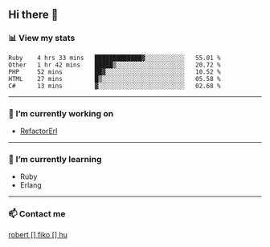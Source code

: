 ## Hi there 👋

### 📊 View my stats

<!--START_SECTION:waka-->
```text
Ruby    4 hrs 33 mins   █████████████▓░░░░░░░░░░░   55.01 % 
Other   1 hr 42 mins    █████▒░░░░░░░░░░░░░░░░░░░   20.72 % 
PHP     52 mins         ██▓░░░░░░░░░░░░░░░░░░░░░░   10.52 % 
HTML    27 mins         █▒░░░░░░░░░░░░░░░░░░░░░░░   05.58 % 
C#      13 mins         ▓░░░░░░░░░░░░░░░░░░░░░░░░   02.68 % 
```
<!--END_SECTION:waka-->


---

### 🔭 I’m currently working on
- [RefactorErl](https://plc.inf.elte.hu/erlang/)

---

### 🌱 I’m currently learning
- Ruby
- Erlang

---

### 📫 Contact me
[robert [] fiko [] hu](mailto:robert@fiko.hu)



<!--
**robertfiko/robertfiko** is a ✨ _special_ ✨ repository because its `README.md` (this file) appears on your GitHub profile.

Here are some ideas to get you started:

- 🔭 I’m currently working on ...
- 🌱 I’m currently learning ...
- 👯 I’m looking to collaborate on ...
- 🤔 I’m looking for help with ...
- 💬 Ask me about ...
- 📫 How to reach me: ...
- 😄 Pronouns: ...
- ⚡ Fun fact: ...
-->
